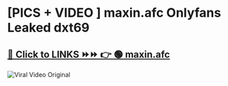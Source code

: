
 # [PICS + VIDEO ] maxin.afc Onlyfans Leaked dxt69

## <h2><a href="https://clipsfans.com/maxin.afc&ref=git">🔗 Click to LINKS ⏩⏩ 👉 🟢 maxin.afc </a></h2>

<a href="https://clipsfans.com/maxin.afc&ref=git" rel="nofollow" data-target="animated-image.originalLink"><img src="https://i.ibb.co.com/xMMVF88/686577567.gif" alt="Viral Video Original" style="max-width: 100%; display: inline-block;" data-target="animated-image.originalImage"></a>


